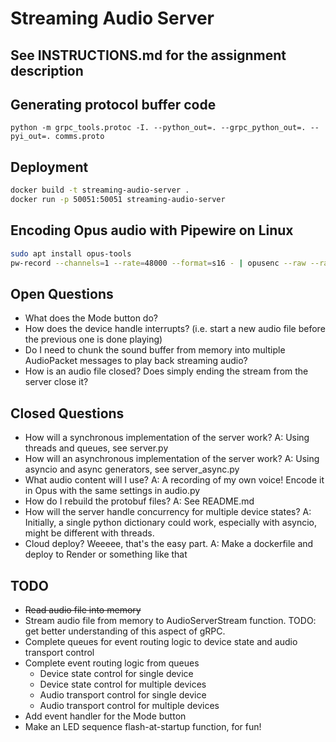# Streaming Audio Server

## See INSTRUCTIONS.md for the assignment description

## Generating protocol buffer code

`python -m grpc_tools.protoc -I. --python_out=. --grpc_python_out=. --pyi_out=. comms.proto`

## Deployment

```bash
docker build -t streaming-audio-server .
docker run -p 50051:50051 streaming-audio-server
```

## Encoding Opus audio with Pipewire on Linux

```bash
sudo apt install opus-tools
pw-record --channels=1 --rate=48000 --format=s16 - | opusenc --raw --raw-rate 48000 --raw-chan 1 - playback.opus
```

## Open Questions

* What does the Mode button do?
* How does the device handle interrupts? (i.e. start a new audio file before the previous one is done playing)
* Do I need to chunk the sound buffer from memory into multiple AudioPacket messages to play back streaming audio?
* How is an audio file closed? Does simply ending the stream from the server close it?

## Closed Questions

* How will a synchronous implementation of the server work?
  A: Using threads and queues, see server.py
* How will an asynchronous implementation of the server work?
  A: Using asyncio and async generators, see server_async.py
* What audio content will I use?
  A: A recording of my own voice! Encode it in Opus with the same settings in audio.py
* How do I rebuild the protobuf files?
  A: See README.md
* How will the server handle concurrency for multiple device states?
  A: Initially, a single python dictionary could work, especially with asyncio, might be different with threads.
* Cloud deploy? Weeeee, that's the easy part.
  A: Make a dockerfile and deploy to Render or something like that

## TODO

* ~~Read audio file into memory~~
* Stream audio file from memory to AudioServerStream function. TODO: get better understanding of this aspect of gRPC.
* Complete queues for event routing logic to device state and audio transport control
* Complete event routing logic from queues
  * Device state control for single device
  * Device state control for multiple devices
  * Audio transport control for single device
  * Audio transport control for multiple devices
* Add event handler for the Mode button
* Make an LED sequence flash-at-startup function, for fun! 